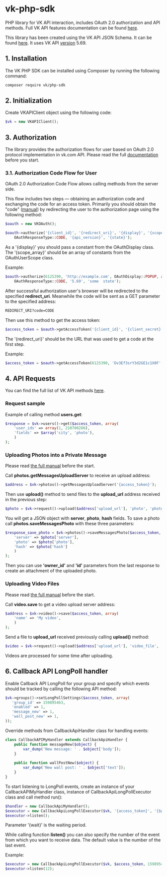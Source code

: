 # vk-php-sdk

PHP library for VK API interaction, includes OAuth 2.0 authorization and API methods. Full VK API features documentation can be found [here](http://vk.com/dev).

This library has been created using the VK API JSON Schema. It can be found [here](https://github.com/VKCOM/vk-api-schema). It uses VK API [version](https://vk.com/dev/versions) 5.69.

## 1. Installation

The VK PHP SDK can be installed using Composer by running the following command:

```sh
composer require vk/php-sdk
```

## 2. Initialization

Create VKAPIClient object using the following code:

```php
$vk = new VKAPIClient();
```

## 3. Authorization

The library provides the authorization flows for user based on OAuth 2.0 protocol implementation in vk.com API. Please read the full [documentation](https://vk.com/dev/access_token) before you start.

### 3.1. Authorization Code Flow for User

OAuth 2.0 Authorization Code Flow allows calling methods from the server side.

This flow includes two steps — obtaining an authorization code and exchanging the code for an access token. Primarily you should obtain the "code" ([manual](https://vk.com/dev/authcode_flow_user)) by redirecting the user to the authorization page using the following method:

```php
$oauth = new VKOAuth();

$oauth->authorize('{client_id}', '{redirect_uri}', '{display}', '{scope_array}', 
    OAuthResponseType::CODE, '{api_version}', '{state}');
```

As a '{display}' you should pass a constant from the OAuthDisplay class. The '{scope_array}' should be an array of constants from the OAuthUserScope class.

Example:
```php
$oauth->authorize(6125390, 'http://example.com', OAuthDisplay::POPUP, array(OAuthUserScope::AUDIO, OAuthUserScope::DOCS), 
    OAuthResponseType::CODE, '5.69', 'some  state');
```

After successful authorization user's browser will be redirected to the specified **redirect_uri**. Meanwhile the code will be sent as a GET parameter to the specified address:

```sh
REDIRECT_URI?code=CODE
```

Then use this method to get the access token:

```php
$access_token = $oauth->getAccessToken('{client_id}', '{client_secret}', '{redirect_uri}', '{code}');
```

The '{redirect_uri}' should be the URL that was used to get a code at the first step.

Example:

```php
$access_token = $oauth->getAccessToken(6125390, 'Dv3Ef3srY3d2GE1c1X0F', 'http://example.com', '4g2h79rd3f7580a23d');
```

## 4. API Requests
 
You can find the full list of VK API methods [here](https://vk.com/dev/methods).
 
### Request sample
 
Example of calling method **users.get**:
 
```php
$response = $vk->users()->get($access_token, array(
    'user_ids' => array(1, 210700286),
    'fields' => $array('city', 'photo'),
    )
);
```
 
### Uploading Photos into a Private Message
 
Please read [the full manual](https://vk.com/dev/upload_files?f=4.%20Uploading%20Photos%20into%20a%20Private%20Message) before the start.
 
Call **photos.getMessagesUploadServer** to receive an upload address:
 
```php
$address = $vk->photos()->getMessagesUploadServer('{access_token}');
```

Then use **upload()** method to send files to the **upload_url** address received in the previous step:

```php
$photo = $vk->request()->upload($address['upload_url'], 'photo', 'photo.jpg');
```

You will get a JSON object with **server**, **photo**, **hash** fields. To save a photo call **photos.saveMessagesPhoto** with these three parameters:

```php
$response_save_photo = $vk->photos()->saveMessagesPhoto($access_token, array(
    'server' => $photo['server'],
    'photo' => $photo['photo'],
    'hash' => $photo['hash']
    )
);
```

Then you can use **'owner_id'** and **'id'** parameters from the last response to create an attachment of the uploaded photo. 

### Uploading Video Files
 
Please read [the full manual](https://vk.com/dev/upload_files_2?f=9.%20Uploading%20Video%20Files) before the start.
 
Call **video.save** to get a video upload server address:

```php
$address = $vk->video()->save($access_token, array(
    'name' => 'My video',
    )
);
```

Send a file to **upload_url** received previously calling **upload()** method:

```php
$video = $vk->request()->upload($address['upload_url'], 'video_file', 'video.mp4');
```

Videos are processed for some time after uploading.

## 6. Callback API LongPoll handler

Enable Callback API LongPoll for your group and specify which events should be tracked by calling the following API method:

```php
$vk->groups()->setLongPollSettings($access_token, array(
   'group_id' => 159895463,
   'enabled' => 1,
   'message_new' => 1,
   'wall_post_new' => 1,
));
```

Override methods from CallbackApiHandler class for handling events:

```php
class CallbackAPIMyHandler extends CallbackApiHandler {
    public function messageNew($object) {
        var_dump('New message: ' . $object['body']);
    }
    
    public function wallPostNew($object) {
        var_dump('New wall post: ' . $object['text']);
    }
}
```

To start listening to LongPoll events, create an instance of your CallbackAPIMyHandler class, instance of CallbackApiLongPollExecutor class and call method run():

```php
$handler = new CallbackApiMyHandler();
$executor = new CallbackApiLongPollExecutor($vk, '{access_token}', '{$group_id}', $handler, '{$wait}');
$executor->listen();
```

Parameter '{wait}' is the waiting period.

While calling function **listen()** you can also specify the number of the event from which you want to receive data. The default value is the number of the last event.

Example:

```php
$executor = new CallbackApiLongPollExecutor($vk, $access_token, 159895463, $handler, 25);
$executor->listen(12);
```
